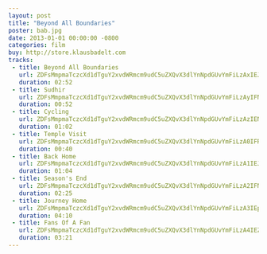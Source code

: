 ```yaml
---
layout: post
title: "Beyond All Boundaries"
poster: bab.jpg
date: 2013-01-01 00:00:00 -0800
categories: film
buy: http://store.klausbadelt.com
tracks:
 - title: Beyond All Boundaries
   url: ZDFsMmpmaTczcXd1dTguY2xvdWRmcm9udC5uZXQvX3dlYnNpdGUvYmFiLzAxIEJleW9uZCBBbGwgQm91bmRhcmllcy5tcDM=
   duration: 02:52
 - title: Sudhir
   url: ZDFsMmpmaTczcXd1dTguY2xvdWRmcm9udC5uZXQvX3dlYnNpdGUvYmFiLzAyIFN1ZGhpci5tcDM=
   duration: 00:52
 - title: Cycling
   url: ZDFsMmpmaTczcXd1dTguY2xvdWRmcm9udC5uZXQvX3dlYnNpdGUvYmFiLzAzIEN5Y2xpbmcubXAz
   duration: 01:02
 - title: Temple Visit
   url: ZDFsMmpmaTczcXd1dTguY2xvdWRmcm9udC5uZXQvX3dlYnNpdGUvYmFiLzA0IFRlbXBsZSBWaXNpdC5tcDM=
   duration: 00:40
 - title: Back Home
   url: ZDFsMmpmaTczcXd1dTguY2xvdWRmcm9udC5uZXQvX3dlYnNpdGUvYmFiLzA1IEJhY2sgSG9tZS5tcDM=
   duration: 01:04
 - title: Season's End
   url: ZDFsMmpmaTczcXd1dTguY2xvdWRmcm9udC5uZXQvX3dlYnNpdGUvYmFiLzA2IFNlYXNvbidzIEVuZC5tcDM=
   duration: 02:25
 - title: Journey Home
   url: ZDFsMmpmaTczcXd1dTguY2xvdWRmcm9udC5uZXQvX3dlYnNpdGUvYmFiLzA3IEpvdXJuZXkgSG9tZS5tcDM=
   duration: 04:10
 - title: Fans Of A Fan
   url: ZDFsMmpmaTczcXd1dTguY2xvdWRmcm9udC5uZXQvX3dlYnNpdGUvYmFiLzA4IEZhbnMgT2YgQSBGYW4ubXAz
   duration: 03:21
---
```

